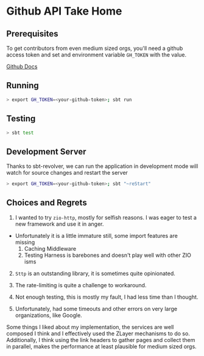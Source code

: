 # Github API Take Home

## Prerequisites

To get contributors from even medium sized orgs, you'll need a github access token and set 
and environment variable `GH_TOKEN` with the value.

[Github Docs](https://docs.github.com/en/authentication/keeping-your-account-and-data-secure/creating-a-personal-access-token)


## Running

```bash
> export GH_TOKEN=<your-github-token>; sbt run
```


## Testing

```bash
> sbt test
```

## Development Server

Thanks to sbt-revolver, we can run the application in development mode
will watch for source changes and restart the server

```bash
> export GH_TOKEN=<your-github-token>; sbt "~reStart"
```

## Choices and Regrets

1. I wanted to try `zio-http`, mostly for selfish reasons. I was eager to test a new framework and use it in anger.
- Unfortunately it is a little immature still, some import features are missing
  1. Caching Middleware
  2. Testing Harness is barebones and doesn't play well with other ZIO isms

2. `Sttp` is an outstanding library, it is sometimes quite opinionated. 

3. The rate-limiting is quite a challenge to workaround. 

4. Not enough testing, this is mostly my fault, I had less time than I thought.

5. Unfortunately, had some timeouts and other errors on very large organizations, like Google.

Some things I liked about my implementation, the services are well composed I think
and I effectively used the ZLayer mechanisms to do so. Additionally,
I think using the link headers to gather pages and collect them in parallel, 
makes the performance at least plausible for medium sized orgs. 